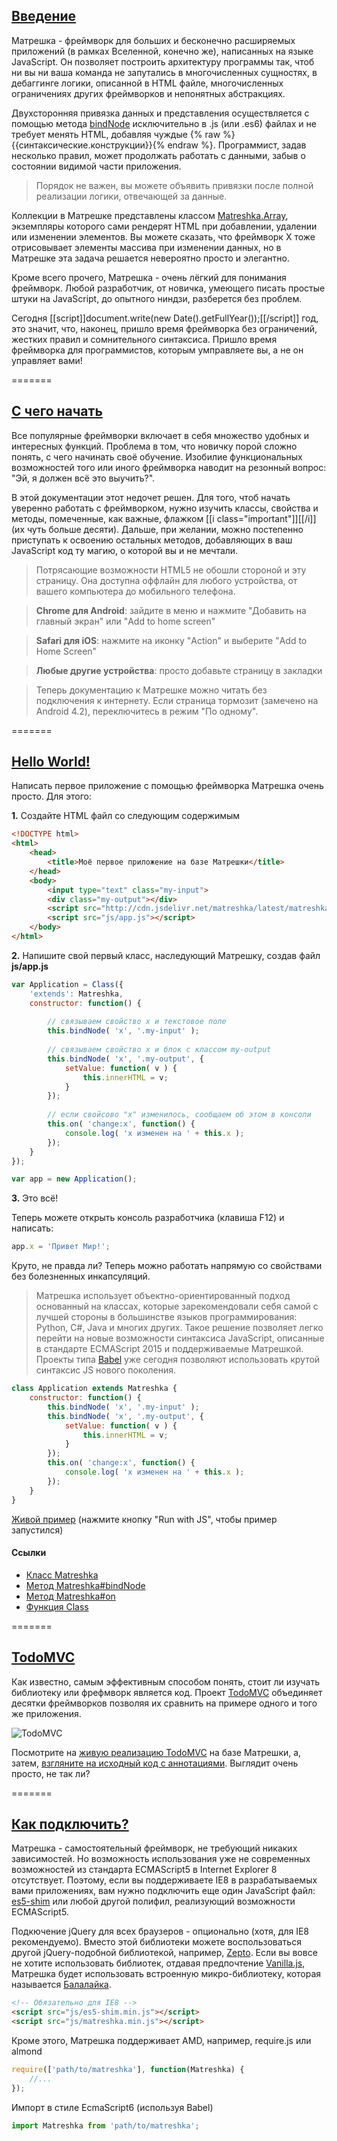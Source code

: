 ## [Введение](#introduction)
Матрешка - фреймворк для больших и бесконечно расширяемых приложений (в рамках Вселенной, конечно же), написанных на языке JavaScript. Он позволяет построить архитектуру программы так, чтоб ни вы ни ваша команда не запутались в многочисленных сущностях, в дебаггинге логики, описанной в HTML файле, многочисленных ограничениях других фреймворков и непонятных абстракциях.

Двухсторонняя привязка данных и представления осуществляется с помощью метода [bindNode](#Matreshka-bindNode) исключительно в .js (или .es6) файлах и не требует менять HTML, добавляя чуждые {% raw %}{{синтаксические.конструкции}}{% endraw %}. Программист, задав несколько правил, может продолжать работать с данными, забыв о состоянии видимой части приложения.

> Порядок не важен, вы можете объявить привязки после полной реализации логики, отвечающей за данные.

Коллекции в Матрешке представлены классом [Matreshka.Array](#Matreshka.Array), экземпляры которого сами рендерят HTML при добавлении, удалении или изменении элементов. Вы можете сказать, что фреймворк X тоже отрисовывает элементы массива при изменении данных, но в Матрешке эта задача решается невероятно просто и элегантно.

Кроме всего прочего, Матрешка - очень лёгкий для понимания фреймворк. Любой разработчик, от новичка, умеющего писать простые штуки на JavaScript, до опытного ниндзи, разберется без проблем.

Сегодня [[script]]document.write(new Date().getFullYear());[[/script]] год, это значит, что, наконец, пришло время фреймворка без ограничений, жестких правил и сомнительного синтаксиса. Пришло время фреймворка для программистов, которым умправляете вы, а не он управляет вами!

=======
## [С чего начать](#getting-started)
Все популярные фреймворки включает в себя множество удобных и интересных функций. Проблема в том, что новичку порой сложно понять, с чего начинать своё обучение. Изобилие функциональных возможностей того или иного фреймворка наводит на резонный вопрос: "Эй, я должен всё это выучить?".

В этой документации этот недочет решен. Для того, чтоб начать уверенно работать с фреймворком, нужно изучить классы, свойства и методы, помеченные, как важные, флажком [[i class="important"]][[/i]] (их чуть больше десяти). Дальше, при желании, можно постепенно приступать к освоению остальных методов, добавляющих в ваш JavaScript код ту магию, о которой вы и не мечтали.

> Потрясающие возможности HTML5 не обошли стороной и эту страницу. Она доступна оффлайн для любого устройства, от вашего компьютера до мобильного телефона. 

> **Chrome для Android**: зайдите в меню и нажмите "Добавить на главный экран" или "Add to home screen"

> **Safari для iOS**: нажмите на иконку "Action" и выберите "Add to Home Screen"

> **Любые другие устройства**: просто добавьте страницу в закладки 

> Теперь документацию к Матрешке можно читать без подключения к интернету. Если страница тормозит (замечено на Android 4.2), переключитесь в режим "По одному".

=======
## [Hello World!](#hello-world)
Написать первое приложение с помощью фреймворка Матрешка очень просто. Для этого:

**1\.** Создайте HTML файл со следующим содержимым

```html
<!DOCTYPE html>
<html>
	<head>
		<title>Моё первое приложение на базе Матрешки</title>
	</head>
	<body>
		<input type="text" class="my-input">
		<div class="my-output"></div>
		<script src="http://cdn.jsdelivr.net/matreshka/latest/matreshka.min.js"></script>
		<script src="js/app.js"></script>
	</body>
</html>
```


**2\.** Напишите свой первый класс, наследующий Матрешку, создав файл **js/app.js**

```js
var Application = Class({
	'extends': Matreshka,
	constructor: function() {
	
		// связываем свойство x и текстовое поле
		this.bindNode( 'x', '.my-input' );
		
		// связываем свойство x и блок с классом my-output
		this.bindNode( 'x', '.my-output', {
			setValue: function( v ) {
				this.innerHTML = v;
			}
		});
		
		// если свойсово "х" изменилось, сообщаем об этом в консоли
		this.on( 'change:x', function() {
			console.log( 'x изменен на ' + this.x );
		});
	}
});

var app = new Application();
```


**3\.** Это всё!

Теперь можете открыть консоль разработчика (клавиша F12) и написать:
```js
app.x = 'Привет Мир!';
```
Круто, не правда ли? Теперь можно работать напрямую со свойствами без болезненных инкапсуляций.

> Матрешка использует объектно-ориентированный подход основанный на классах, которые зарекомендовали себя самой с лучшей стороны в большинстве языков программирования: Python, C#, Java и многих других. Такое решение позволяет легко перейти на новые возможности синтаксиса JavaScript, описанные в стандарте ECMAScript 2015 и поддерживаемые Матрешкой. Проекты типа [Babel](http://babeljs.io/) уже сегодня позволяют использовать крутой синтаксис JS нового поколения.
```js
class Application extends Matreshka {
	constructor: function() {
		this.bindNode( 'x', '.my-input' );
		this.bindNode( 'x', '.my-output', {
			setValue: function( v ) {
				this.innerHTML = v;
			}
		});
		this.on( 'change:x', function() {
			console.log( 'x изменен на ' + this.x );
		});
	}
}
```

[Живой пример](http://jsbin.com/lalerebepo/2/edit?js,output) (нажмите кнопку "Run with JS", чтобы пример запустился)

#### Ссылки
* [Класс Matreshka](#Matreshka)
* [Метод Matreshka#bindNode](#Matreshka-bindNode)
* [Метод Matreshka#on](#Matreshka-on)
* [Функция Class](#Class)

=======
## [TodoMVC](#todomvc)
Как известно, самым эффективным способом понять, стоит ли изучать библиотеку или фрефмворк является код. Проект [TodoMVC](http://todomvc.com/) объединяет десятки фреймворков позволяя их сравнить на примере одного и того же приложения.

![TodoMVC](img/todomvc.png)

Посмотрите на [живую реализацию TodoMVC](todo/) на базе Матрешки, а, затем, [взгляните на исходный код с аннотациями](todo/js_ru/docs/app.html). Выглядит очень просто, не так ли?

=======
## [Как подключить?](#how-to-include)
Матрешка - самостоятельный фреймворк, не требующий никаких зависимостей. Но возможность использования уже не современных возможностей из стандарта ECMAScript5 в Internet Explorer 8 отсутствует. Поэтому, если вы поддерживаете IE8 в разрабатываемых вами приложениях, вам нужно подключить еще один JavaScript файл: [es5-shim](https://github.com/es-shims/es5-shim) или любой другой полифил, реализующий возможности ECMAScript5.

Подкючение jQuery для всех браузеров - опционально (хотя, для IE8 рекомендуемо). Вместо этой библиотеки можете воспользоваться другой jQuery-подобной библиотекой, например, [Zepto](http://zeptojs.com/). Если вы вовсе не хотите использовать библиотек, отдавая предпочтение [Vanilla.js](http://vanilla-js.com/), Матрешка будет использовать встроенную микро-библиотеку, которая называется [Балалайка]($b).

```html
<!-- Обязательно для IE8 -->
<script src="js/es5-shim.min.js"></script> 
<script src="js/matreshka.min.js"></script>
```

Кроме этого, Матрешка поддерживает AMD, например, require.js или almond
```js
require(['path/to/matreshka'], function(Matreshka) {
	//...
});
```

Импорт в стиле EcmaScript6 (используя Babel)
```js
import Matreshka from 'path/to/matreshka';
```